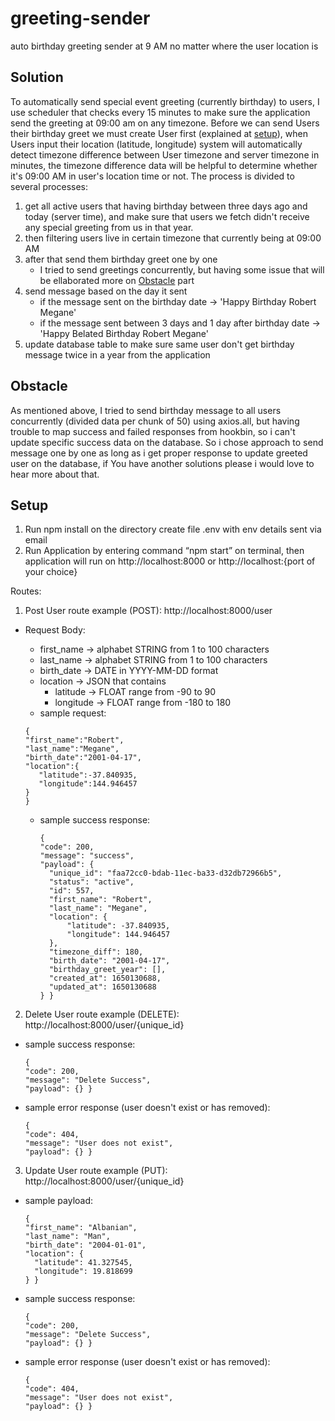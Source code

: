 # greeting-sender
auto birthday greeting sender at 9 AM no matter where the user location is


## Solution
To automatically send special event greeting (currently birthday) to users, I use scheduler that checks every 15 minutes to make sure the application send the greeting at 09:00 am
on any timezone.
Before we can send Users their birthday greet we must create User first (explained at [setup](#Setup)), when Users input their location (latitude, longitude)
system will automatically detect timezone difference between User timezone and server timezone in minutes, the timezone difference data will be helpful to determine
whether it's 09:00 AM in user's location time or not.
The process is divided to several processes:
  1. get all active users that having birthday between three days ago and today (server time), and make sure that users we fetch didn't receive any special greeting from us in that year.
  2. then filtering users live in certain timezone that currently being at 09:00 AM
  3. after that send them birthday greet one by one
      - I tried to send greetings concurrently, but having some issue that will be ellaborated more on [Obstacle](#Obstacle) part
  4. send message based on the day it sent
      - if the message sent on the birthday date -> 'Happy Birthday Robert Megane'
      - if the message sent between 3 days and 1 day after birthday date -> 'Happy Belated Birthday Robert Megane'
  5. update database table to make sure same user don't get birthday message twice in a year from the application

## Obstacle
  As mentioned above, I tried to send birthday message to all users concurrently (divided data per chunk of 50) using axios.all,
  but having trouble to map success and failed responses from hookbin, so i can't update specific success data on the database.
  So i chose approach to send message one by one as long as i get proper response to update greeted user on the database, if You have another solutions please
  i would love to hear more about that.
  

## Setup
1. Run npm install on the directory create file .env with env details sent via email
2. Run Application by entering command “npm start” on terminal, then application will run on http://localhost:8000 or http://localhost:{port of your choice}

Routes:
1. Post User
route example (POST): http://localhost:8000/user

- Request Body:
   - first_name -> alphabet STRING from 1 to 100 characters
   - last_name -> alphabet STRING from 1 to 100 characters
   - birth_date -> DATE in YYYY-MM-DD format
   - location -> JSON that contains
      - latitude -> FLOAT range from -90 to 90
      - longitude -> FLOAT range from -180 to 180  
   - sample request:
   ``` 
   {
   "first_name":"Robert",
   "last_name":"Megane",
   "birth_date":"2001-04-17",
   "location":{
      "latitude":-37.840935,
      "longitude":144.946457
   } 
   }
   ```
   
  - sample success response:
      ``` 
      {
	"code": 200,
	"message": "success",
	"payload": {
		"unique_id": "faa72cc0-bdab-11ec-ba33-d32db72966b5",
		"status": "active",
		"id": 557,
		"first_name": "Robert",
		"last_name": "Megane",
		"location": {
			"latitude": -37.840935,
			"longitude": 144.946457
		},
		"timezone_diff": 180,
		"birth_date": "2001-04-17",
		"birthday_greet_year": [],
		"created_at": 1650130688,
		"updated_at": 1650130688
	} }

2. Delete User
  route example (DELETE): http://localhost:8000/user/{unique_id}
  
  - sample success response:
      ```
      {
	"code": 200,
	"message": "Delete Success",
	"payload": {} }
- sample error response (user doesn't exist or has removed):
    ``` 
    {
	"code": 404,
	"message": "User does not exist",
	"payload": {} }

3. Update User
  route example (PUT): http://localhost:8000/user/{unique_id}
  
  - sample payload:
      ```
      {
	"first_name": "Albanian",
	"last_name": "Man",
	"birth_date": "2004-01-01",
	"location": {
		"latitude": 41.327545,
		"longitude": 19.818699
	} }

- sample success response:
    ```
    {
	"code": 200,
	"message": "Delete Success",
	"payload": {} }

 - sample error response (user doesn't exist or has removed):
      ```
      {
	"code": 404,
	"message": "User does not exist",
	"payload": {} }
